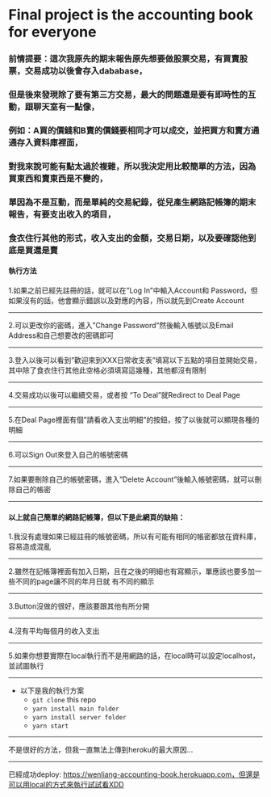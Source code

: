# Final project is the accounting book for everyone

### 前情提要：這次我原先的期末報告原先想要做股票交易，有買賣股票，交易成功以後會存入dababase，
### 但是後來發現除了要有第三方交易，最大的問題還是要有即時性的互動，跟聊天室有一點像，
### 例如：A買的價錢和B賣的價錢要相同才可以成交，並把買方和賣方通通存入資料庫裡面，
### 對我來說可能有點太過於複雜，所以我決定用比較簡單的方法，因為買東西和賣東西是不變的，
### 單因為不是互動，而是單純的交易紀錄，從兒產生網路記帳簿的期末報告，有要支出收入的項目，
### 食衣住行其他的形式，收入支出的金額，交易日期，以及要確認他到底是買還是賣

#### 執行方法
1.如果之前已經先註冊的話，就可以在”Log In”中輸入Account和 Password，但如果沒有的話，他會顯示錯誤以及對應的內容，所以就先到Create Account
*****
2.可以更改你的密碼，進入”Change Password”然後輸入帳號以及Email Address和自己想要改的密碼即可
*****
3.登入以後可以看到”歡迎來到XXX日常收支表”填寫以下五點的項目並開始交易，其中除了食衣住行其他此空格必須填寫這幾種，其他都沒有限制
*****
4.交易成功以後可以繼續交易，或者按 “To Deal”就Redirect to Deal Page
*****
5.在Deal Page裡面有個”請看收入支出明細”的按鈕，按了以後就可以顯現各種的明細
*****
6.可以Sign Out來登入自己的帳號密碼
*****
7.如果要刪除自己的帳號密碼，進入”Delete Account”後輸入帳號密碼，就可以刪除自己的帳密
*****

#### 以上就自己簡單的網路記帳簿，但以下是此網頁的缺陷：
1.我沒有處理如果已經註冊的帳號密碼，所以有可能有相同的帳密都放在資料庫，容易造成混亂
*****
2.雖然在記帳簿裡面有加入日期，且在之後的明細也有寫顯示，單應該也要多加一些不同的page讓不同的年月日就
有不同的顯示
*****
3.Button沒做的很好，應該要跟其他有所分開
*****
4.沒有平均每個月的收入支出
*****
5.如果你想要實際在local執行而不是用網路的話，在local時可以設定localhost，並試圖執行
*****
* 以下是我的執行方案
    * `git clone` this repo
    * `yarn install main folder` 
    * `yarn install server folder`  
    * `yarn start`
*****
不是很好的方法，但我一直無法上傳到heroku的最大原因...
*****
已經成功deploy: https://wenliang-accounting-book.herokuapp.com，但還是可以用local的方式來執行試試看XDD

